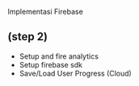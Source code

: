 Implementasi Firebase
## (step 2)
<ul>
  <li>Setup and fire analytics</li>
  <li>Setup firebase sdk</li>
  <li>Save/Load User Progress (Cloud)</li>
</ul>
